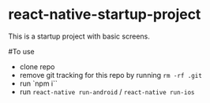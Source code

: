 # react-native-startup-project

This is a startup project with basic screens.

#To use
- clone repo
- remove git tracking for this repo by running `rm -rf .git`
- run `npm i``
- run `react-native run-android` / `react-native run-ios` 

